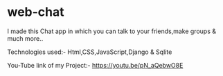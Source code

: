# web-chat
I made this Chat app in which you can talk to your friends,make groups & much more..

Technologies used:- Html,CSS,JavaScript,Django & Sqlite

You-Tube link of my Project:- https://youtu.be/pN_aQebwO8E
